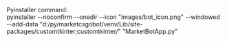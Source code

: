 Pyinstaller command: <br>
pyinstaller --noconfirm --onedir --icon "images/bot_icon.png" --windowed --add-data "d:/py/marketcsgobot/venv/Lib/site-packages/customtkinter;customtkinter/"  "MarketBotApp.py"